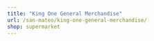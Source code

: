 ```yaml
---
title: "King One General Merchandise"
url: /san-mateo/king-one-general-merchandise/
shop: supermarket
---
```

